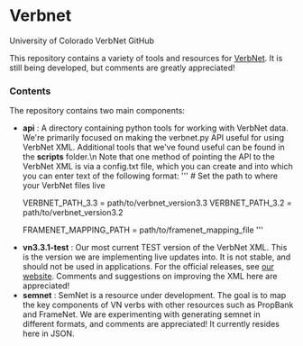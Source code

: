 # Verbnet
University of Colorado VerbNet GitHub

This repository contains a variety of tools and resources for <a href="https://verbs.colorado.edu/verbnet/">VerbNet</a>. It is still being developed, but comments are greatly appreciated!

<h3>Contents</h3>
The repository contains two main components:
<ul>
<li><b>api</b> : A directory containing python tools for working with VerbNet data. We're primarily focused on making the verbnet.py API useful for using VerbNet XML. Additional tools that we've found useful can be found in the <b>scripts</b> folder.\n Note that one method of pointing the API to the VerbNet XML is via a config.txt file, which you can create and into which you can enter text of the following format:
'''
# Set the path to where your VerbNet files live

VERBNET_PATH_3.3 = path/to/verbnet_version3.3
VERBNET_PATH_3.2 = path/to/verbnet_version3.2

FRAMENET_MAPPING_PATH = path/to/framenet_mapping_file
'''
</li>
<li><b>vn3.3.1-test</b> : Our most current TEST version of the VerbNet XML. This is the version we are implementing live updates into. It is not stable, and should not be used in applications. For the official releases, see <a href="https://verbs.colorado.edu/verbnet/">our website</a>. Comments and suggestions on improving the XML here are appreciated!</li>
<li><b>semnet</b> : SemNet is a resource under development. The goal is to map the key components of VN verbs with other resources such as PropBank and FrameNet. We are experimenting with generating semnet in different formats, and comments are appreciated! It currently resides here in JSON.</li>
</ul>


